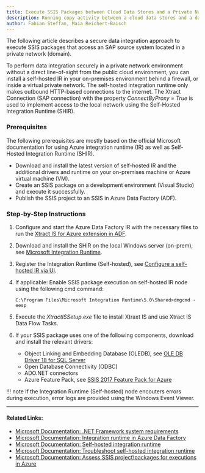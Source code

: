 ```yaml
---
title: Execute SSIS Packages between Cloud Data Stores and a Private Network Data Storage
description: Running copy activity between a cloud data stores and a data store in private network
author: Fabian Steffan, Maia Reichert-Baisch
---
```


The following article describes a secure data integration approach to execute SSIS packages that access an SAP source system located in a private network (domain).

To perform data integration securely in a private network environment without a direct line-of-sight from the public cloud environment, you can install a self-hosted IR in your on-premises environment behind a firewall, or inside a virtual private network. 
The self-hosted integration runtime only makes outbound HTTP-based connections to the internet. 
The Xtract Connection (SAP connection) with the property *ConnectByProxy = True* is used to implement access to the local network using the Self-Hosted Integration Runtime (SHIR).

### Prerequisites

The following prerequisites are mostly based on the official Microsoft documentation for using Azure integration runtime (IR) as well as Self-Hosted Integration Runtime (SHIR). 

- Download and install the latest version of self-hosted IR and the additional drivers and runtime on your on-premises machine or Azure virtual machine (VM).
- Create an SSIS package on a development environment (Visual Studio) and execute it successfully. 
- Publish the SSIS project to an SSIS in Azure Data Factory (ADF).

### Step-by-Step Instructions

1. Configure and start the Azure Data Factory IR with the necessary files to run the [Xtract IS for Azure extension in ADF](../xtract-is-for-azure.md).
2. Download and install the SHIR on the local Windows server (on-prem), see [Microsoft Integration Runtime](https://www.microsoft.com/en-us/download/details.aspx?id=39717).
3. Register the Integration Runtime (Self-hosted), see [Configure a self-hosted IR via UI](https://learn.microsoft.com/en-US/azure/data-factory/create-self-hosted-integration-runtime?tabs=data-factory#configure-a-self-hosted-ir-via-ui).
4. If applicable: Enable SSIS package execution on self-hosted IR node using the following cmd command: 

	```
	C:\Program Files\Microsoft Integration Runtime\5.0\Shared>dmgcmd -eesp
	```
	
5. Execute the *XtractISSetup.exe* file to install Xtraxt IS and use Xtract IS Data Flow Tasks.
6. If your SSIS package uses one of the following components, download and install the relevant drivers:
	- Object Linking and Embedding Database (OLEDB), see [OLE DB Driver 18 for SQL Server](https://learn.microsoft.com/en-us/sql/connect/oledb/download-oledb-driver-for-sql-server?view=sql-server-ver16)
	- Open Database Connectivity (ODBC)
	- ADO.NET connectors
	- Azure Feature Pack, see [SSIS 2017 Feature Pack for Azure](https://www.microsoft.com/en-us/download/details.aspx?id=54798)

!!! note
	If the Integration Runtime (Self-hosted) node encouters errors during execution, error logs are provided using the Windows Event Viewer.

****

#### Related Links:
- [Microsoft Documentation: .NET Framework system requirements](https://learn.microsoft.com/en-us/dotnet/framework/get-started/system-requirements)
- [Microsoft Documentation: Integration runtime in Azure Data Factory](https://learn.microsoft.com/en-US/azure/data-factory/concepts-integration-runtime#self-hosted-integration-runtime)
- [Microsoft Documentation: Self-hosted integration runtime](https://learn.microsoft.com/en-US/azure/data-factory/concepts-integration-runtime#self-hosted-integration-runtime)
- [Microsoft Documentation: Troubleshoot self-hosted integration runtime](https://learn.microsoft.com/en-us/azure/data-factory/self-hosted-integration-runtime-troubleshoot-guide?tabs=data-factory)
- [Microsoft Documentation: Assess SSIS project\packages for executions in Azure](https://learn.microsoft.com/en-us/azure/data-factory/how-to-invoke-ssis-package-ssdt#assess-ssis-projectpackages-for-executions-in-azure)
